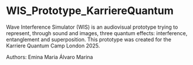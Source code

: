 # WIS_Prototype_KarriereQuantum
Wave Interference Simulator (WIS) is an audiovisual prototype trying to represent, through sound and images, three quantum effects: interference, entanglement and superposition. This prototype was created for the Karriere Quantum Camp London 2025.

Authors:
Emina
Maria
Álvaro
Marina


